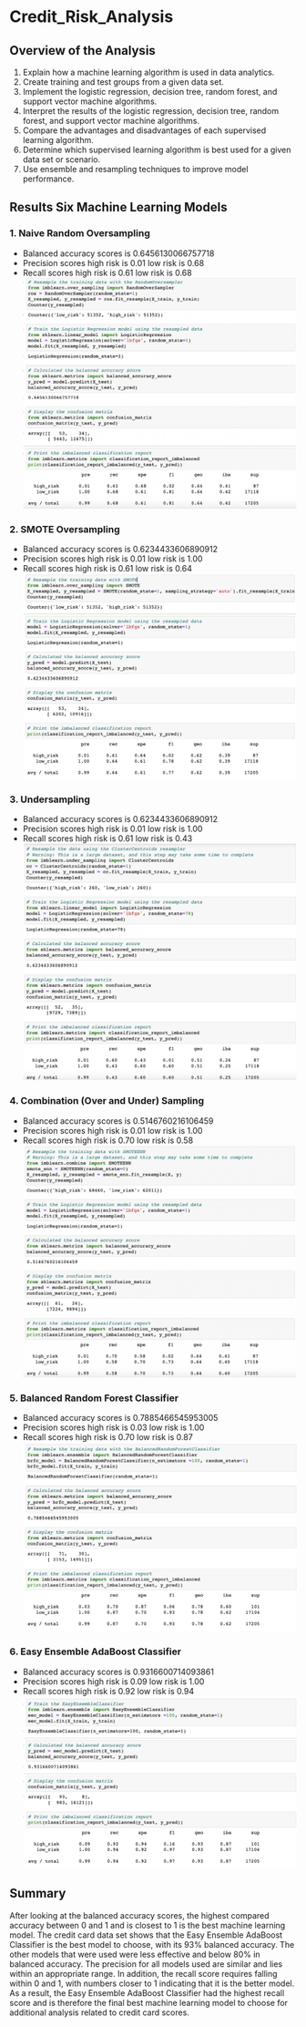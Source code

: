 # Credit_Risk_Analysis

## Overview of the Analysis

  1.  Explain how a machine learning algorithm is used in data analytics.
  2.  Create training and test groups from a given data set.
  3.  Implement the logistic regression, decision tree, random forest, and support vector machine algorithms.
  4.  Interpret the results of the logistic regression, decision tree, random forest, and support vector machine algorithms.
  5.  Compare the advantages and disadvantages of each supervised learning algorithm.
  6.  Determine which supervised learning algorithm is best used for a given data set or scenario.
  7.  Use ensemble and resampling techniques to improve model performance.

## Results Six Machine Learning Models

  ### 1.  Naive Random Oversampling
   *   Balanced accuracy scores is 0.6456130066757718
   *   Precision scores high risk is 0.01 low risk is 0.68
   *   Recall scores high risk is 0.61 low risk is 0.68
![This is an image](https://github.com/Stookhy/Credit_Risk_Analysis/blob/main/Resources/Naive%20Random%20Oversampling.png?raw=true)

  ### 2.  SMOTE Oversampling
   *   Balanced accuracy scores is 0.6234433606890912
   *   Precision scores high risk is 0.01 low risk is 1.00
   *   Recall scores high risk is 0.61 low risk is 0.64
![This is an image](https://github.com/Stookhy/Credit_Risk_Analysis/blob/main/Resources/SMOTE%20Oversampling.png?raw=true)

  ### 3.  Undersampling
   *  Balanced accuracy scores is 0.6234433606890912
   *  Precision scores high risk is 0.01 low risk is 1.00
   *  Recall scores high risk is 0.61 low risk is 0.43
![This is an image](https://github.com/Stookhy/Credit_Risk_Analysis/blob/main/Resources/Undersampling.png?raw=true)

  ### 4.  Combination (Over and Under) Sampling
   *  Balanced accuracy scores is 0.5146760216106459
   *  Precision scores high risk is 0.01 low risk is 1.00
   *  Recall scores high risk is 0.70 low risk is 0.58
![This is an image](https://github.com/Stookhy/Credit_Risk_Analysis/blob/main/Resources/Combination%20(Over%20and%20Under)%20Sampling.png?raw=true)

  ### 5.  Balanced Random Forest Classifier
   *  Balanced accuracy scores is 0.7885466545953005
   *  Precision scores high risk is 0.03 low risk is 1.00
   *  Recall scores high risk is 0.70 low risk is 0.87
![This is an image](https://github.com/Stookhy/Credit_Risk_Analysis/blob/main/Resources/Balanced%20Random%20Forest%20Classifier.png?raw=true)

 ### 6.  Easy Ensemble AdaBoost Classifier
   *  Balanced accuracy scores is 0.9316600714093861
   *  Precision scores high risk is 0.09 low risk is 1.00
   *  Recall scores high risk is 0.92 low risk is 0.94
![This is an image](https://github.com/Stookhy/Credit_Risk_Analysis/blob/main/Resources/Easy%20Ensemble%20AdaBoost%20Classifier.png?raw=true)

## Summary

   After looking at the balanced accuracy scores, the highest compared accuracy between 0 and 1 and is closest to 1 is the best machine learning model. The credit card data set shows that the Easy Ensemble AdaBoost Classifier is the best model to choose, with its 93% balanced accuracy. The other models that were used were less effective and below 80% in balanced accuracy. 
   The precision for all models used are similar and lies within an appropriate range. In addition, the recall score requires falling within 0 and 1, with numbers closer to 1 indicating that it is the better model. 
   As a result, the Easy Ensemble AdaBoost Classifier had the highest recall score and is therefore the final best machine learning model to choose for additional analysis related to credit card scores.
